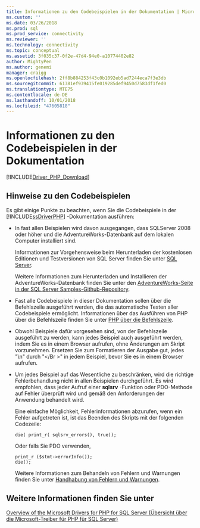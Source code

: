 ```yaml
---
title: Informationen zu den Codebeispielen in der Dokumentation | Microsoft-Dokumentation
ms.custom: ''
ms.date: 03/26/2018
ms.prod: sql
ms.prod_service: connectivity
ms.reviewer: ''
ms.technology: connectivity
ms.topic: conceptual
ms.assetid: 3f035c37-0f2e-47d4-94e0-a10774402e82
author: MightyPen
ms.author: genemi
manager: craigg
ms.openlocfilehash: 2ff8b884253f43c0b1092eb5ad7244eca7f3e3db
ms.sourcegitcommit: 61381ef939415fe019285def9450d7583df1fed0
ms.translationtype: MTE75
ms.contentlocale: de-DE
ms.lasthandoff: 10/01/2018
ms.locfileid: "47605818"
---
```

# <a name="about-code-examples-in-the-documentation"></a>Informationen zu den Codebeispielen in der Dokumentation
[!INCLUDE[Driver_PHP_Download](../../includes/driver_php_download.md)]

## <a name="remarks-about-the-code-examples"></a>Hinweise zu den Codebeispielen
Es gibt einige Punkte zu beachten, wenn Sie die Codebeispiele in der [!INCLUDE[ssDriverPHP](../../includes/ssdriverphp_md.md)] -Dokumentation ausführen:  
  
-   In fast allen Beispielen wird davon ausgegangen, dass SQLServer 2008 oder höher und die AdventureWorks-Datenbank auf dem lokalen Computer installiert sind.  
  
    Informationen zur Vorgehensweise beim Herunterladen der kostenlosen Editionen und Testversionen von SQL Server finden Sie unter [SQL Server](http://go.microsoft.com/fwlink/?LinkID=120193).  
  
    Weitere Informationen zum Herunterladen und Installieren der AdventureWorks-Datenbank finden Sie unter den [AdventureWorks-Seite in der SQL Server Samples-Github-Repository](https://github.com/Microsoft/sql-server-samples/tree/master/samples/databases/adventure-works).
  
-   Fast alle Codebeispiele in dieser Dokumentation sollen über die Befehlszeile ausgeführt werden, die das automatische Testen aller Codebeispiele ermöglicht. Informationen über das Ausführen von PHP über die Befehlszeile finden Sie unter [PHP über die Befehlszeile](http://php.net/manual/en/features.commandline.php).  
  
-   Obwohl Beispiele dafür vorgesehen sind, von der Befehlszeile ausgeführt zu werden, kann jedes Beispiel auch ausgeführt werden, indem Sie es in einem Browser aufrufen, ohne Änderungen am Skript vorzunehmen. Ersetzen Sie zum Formatieren der Ausgabe gut, jedes "\n" durch "\<\/Br >" in jedem Beispiel, bevor Sie es in einem Browser aufrufen.  
  
-   Um jedes Beispiel auf das Wesentliche zu beschränken, wird die richtige Fehlerbehandlung nicht in allen Beispielen durchgeführt. Es wird empfohlen, dass jeder Aufruf einer **sqlsrv** -Funktion oder PDO-Methode auf Fehler überprüft wird und gemäß den Anforderungen der Anwendung behandelt wird.  
  
    Eine einfache Möglichkeit, Fehlerinformationen abzurufen, wenn ein Fehler aufgetreten ist, ist das Beenden des Skripts mit der folgenden Codezeile:  
  
    ```  
    die( print_r( sqlsrv_errors(), true));  
    ```  
  
    Oder falls Sie PDO verwenden,  
  
    ```  
    print_r ($stmt->errorInfo());  
    die();  
    ```  
  
    Weitere Informationen zum Behandeln von Fehlern und Warnungen finden Sie unter [Handhabung von Fehlern und Warnungen](../../connect/php/handling-errors-and-warnings.md).  
  
## <a name="see-also"></a>Weitere Informationen finden Sie unter  
[Overview of the Microsoft Drivers for PHP for SQL Server (Übersicht über die Microsoft-Treiber für PHP für SQL Server)](../../connect/php/overview-of-the-php-sql-driver.md)
  
